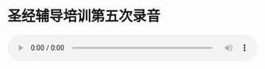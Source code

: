 # 圣经辅导培训第五次录音

<audio style="width: 100%;" preload="false" controls controlslist="nodownload"><source src="http://file.simai.life/audio/mp3/old/12235.mp3" type="audio/mpeg">Your browser does not support the audio element.</audio>


